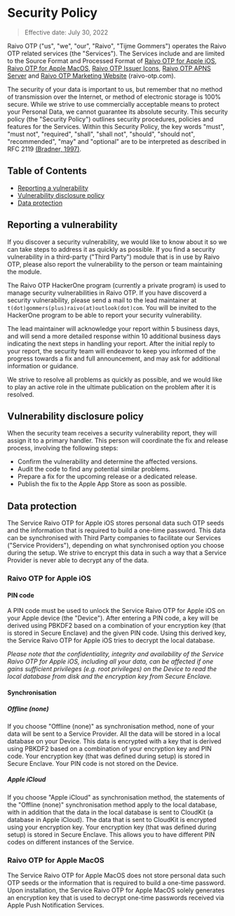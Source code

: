 # Security Policy

> Effective date: July 30, 2022

Raivo OTP ("us", "we", "our", "Raivo", "Tijme Gommers") operates the Raivo OTP related services (the "Services"). The Services include and are limited to the Source Format and Processed Format of [Raivo OTP for Apple iOS](https://github.com/raivo-otp/ios-application), [Raivo OTP for Apple MacOS](https://github.com/raivo-otp/macos-receiver), [Raivo OTP Issuer Icons](https://github.com/raivo-otp/issuer-icons), [Raivo OTP APNS Server](https://github.com/raivo-otp/apns-server) and [Raivo OTP Marketing Website](https://github.com/raivo-otp/marketing-website) (raivo-otp.com).

The security of your data is important to us, but remember that no method of transmission over the Internet, or method of electronic storage is 100% secure. While we strive to use commercially acceptable means to protect your Personal Data, we cannot guarantee its absolute security. This security policy (the "Security Policy") outlines security procedures, policies and features for the Services. Within this Security Policy, the key words "must", "must not", "required", "shall", "shall not", "should", "should not", "recommended", "may" and "optional" are to be interpreted as described in RFC 2119 [(Bradner, 1997)](https://www.ietf.org/rfc/rfc2119.txt).

## Table of Contents
  * [Reporting a vulnerability](#reporting-a-vulnerability)
  * [Vulnerability disclosure policy](#vulnerability-disclosure-policy)
  * [Data protection](#data-protection)

## Reporting a vulnerability

If you discover a security vulnerability, we would like to know about it so we can take steps to address it as quickly as possible. If you find a security vulnerability in a third-party ("Third Party") module that is in use by Raivo OTP, please also report the vulnerability to the person or team maintaining the module.

The Raivo OTP HackerOne program (currently a private program) is used to manage security vulnerabilities in Raivo OTP. If you have discoverd a security vulnerability, please send a mail to the lead maintainer at `t(dot)gommers(plus)raivo(at)outlook(dot)com`. You will be invited to the HackerOne program to be able to report your security vulnerability.

The lead maintainer will acknowledge your report within 5 business days, and will send a more detailed response within 10 additional business days indicating the next steps in handling your report. After the initial reply to your report, the security team will endeavor to keep you informed of the progress towards a fix and full announcement, and may ask for additional information or guidance.

We strive to resolve all problems as quickly as possible, and we would like to play an active role in the ultimate publication on the problem after it is resolved.

## Vulnerability disclosure policy

When the security team receives a security vulnerability report, they will assign it to a primary handler. This person will coordinate the fix and release process, involving the following steps:

  * Confirm the vulnerability and determine the affected versions.
  * Audit the code to find any potential similar problems.
  * Prepare a fix for the upcoming release or a dedicated release. 
  * Publish the fix to the Apple App Store as soon as possible.

## Data protection

The Service Raivo OTP for Apple iOS stores personal data such OTP seeds and the information that is required to build a one-time password. This data can be synchronised with Third Party companies to facilitate our Services ("Service Providers"), depending on what synchronised option you choose during the setup. We strive to encrypt this data in such a way that a Service Provider is never able to decrypt any of the data. 

### Raivo OTP for Apple iOS

#### PIN code

A PIN code must be used to unlock the Service Raivo OTP for Apple iOS on your Apple device (the "Device"). After entering a PIN code, a key will be derived using PBKDF2 based on a combination of your encryption key (that is stored in Secure Enclave) and the given PIN code. Using this derived key, the Service Raivo OTP for Apple iOS tries to decrypt the local database.

*Please note that the confidentiality, integrity and availability of the Service Raivo OTP for Apple iOS, including all your data, can be affected if one gains sufficient privileges (e.g. root privileges) on the Device to read the local database from disk and the encryption key from Secure Enclave.*

#### Synchronisation

##### Offline (none)

If you choose "Offline (none)" as synchronisation method, none of your data will be sent to a Service Provider. All the data will be stored in a local database on your Device. This data is encrypted with a key that is derived using PBKDF2 based on a combination of your encryption key and PIN code. Your encryption key (that was defined during setup) is stored in Secure Enclave. Your PIN code is not stored on the Device.

##### Apple iCloud

If you choose "Apple iCloud" as synchronisation method, the statements of the "Offline (none)" synchronisation method apply to the local database, with in addition that the data in the local database is sent to CloudKit (a database in Apple iCloud). The data that is sent to CloudKit is encrypted using your encryption key. Your encryption key (that was defined during setup) is stored in Secure Enclave. This allows you to have different PIN codes on different instances of the Service.

### Raivo OTP for Apple MacOS

The Service Raivo OTP for Apple MacOS does not store personal data such OTP seeds or the information that is required to build a one-time password. Upon installation, the Service Raivo OTP for Apple MacOS solely generates an encryption key that is used to decrypt one-time passwords received via Apple Push Notification Services.
